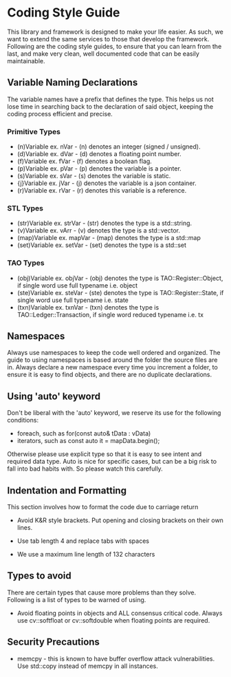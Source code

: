 # Coding Style Guide

This library and framework is designed to make your life easier. As such, we want to extend the same services to those that develop the framework. Following are the coding style guides, to ensure that you can learn from the last, and make very clean, well documented code that can be easily maintainable.


## Variable Naming Declarations

The variable names have a prefix that defines the type. This helps us not lose time in searching back to the declaration of said object, keeping the coding process efficient and precise.


### Primitive Types

* (n)Variable ex. nVar - (n) denotes an integer (signed / unsigned).
* (d)Variable ex. dVar - (d) denotes a floating point number.
* (f)Variable ex. fVar - (f) denotes a boolean flag.
* (p)Variable ex. pVar - (p) denotes the variable is a pointer.
* (s)Variable ex. sVar - (s) denotes the variable is static.
* {j}Variable ex. jVar - (j) denotes the variable is a json container.
* (r)Variable ex. rVar - (r) denotes this variable is a reference.

### STL Types

* (str)Variable ex. strVar - (str) denotes the type is a std::string.
* (v)Variable   ex. vArr     - (v)   denotes the type is a std::vector.
* (map)Variable ex. mapVar - (map) denotes the type is a std::map
* (set)Variable ex. setVar - (set) denotes the type is a std::set

### TAO Types
* (obj)Variable ex. objVar - (obj) denotes the type is TAO::Register::Object, if single word use full typename i.e. object
* (ste)Variable ex. steVar - (ste) denotes the type is TAO::Register::State, if single word use full typename i.e. state
* (txn)Variable ex. txnVar - (txn) denotes the type is TAO::Ledger::Transaction, if single word reduced typename i.e. tx


## Namespaces

Always use namespaces to keep the code well ordered and organized. The guide to using namespaces is based around the folder the source files are in. Always declare a new namespace every time you increment a folder, to ensure it is easy to find objects, and there are no duplicate declarations.


## Using 'auto' keyword

Don't be liberal with the 'auto' keyword, we reserve its use for the following conditions:

* foreach, such as for(const auto& tData : vData)
* iterators, such as const auto it = mapData.begin();

Otherwise please use explicit type so that it is easy to see intent and required data type. Auto is nice for specific cases, but
can be a big risk to fall into bad habits with. So please watch this carefully.


## Indentation and Formatting

This section involves how to format the code due to carriage return

* Avoid K&R style brackets. Put opening and closing brackets on their own lines.

* Use tab length 4 and replace tabs with spaces

* We use a maximum line length of 132 characters


## Types to avoid

There are certain types that cause more problems than they solve. Following is a list of types to be warned of using.

* Avoid floating points in objects and ALL consensus critical code. Always use cv::softfloat or cv::softdouble when floating points
are required.


## Security Precautions

* memcpy - this is known to have buffer overflow attack vulnerabilities. Use std::copy instead of memcpy in all instances.
